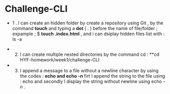 # Challenge-CLI


* 1 . I can create an hidden folder by create a repository using Git , by the command **touch** and typing a **dot** ( . ) before the name of file/folder ;
expample ; $ **touch .index.html** ,
and i can dsiplay hidden files list with : ls -a

* 2.  I  can  create multiple nested directories by the command cd : 
**cd HYF-homework/week1/challenge-CLI


* 3.  I append a message to a file without a newline character by using the codes : **echo and echo -n**
firt I append the string to the file using : echo <somthing>  and secondly I display the string without newline using echo -n   .
